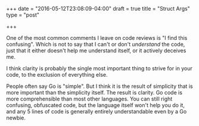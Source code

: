 +++
date = "2016-05-12T23:08:09-04:00"
draft = true
title = "Struct Args"
type = "post"

+++

One of the most common comments I leave on code reviews is "I find this
confusing".  Which is not to say that I can't or don't *understand* the code,
just that it either doesn't help me understand itself, or it actively deceives
me.

I think clarity is probably the single most important thing to strive for in
your code, to the exclusion of everything else.  

People often say Go is "simple".  But I think it is the result of simplicity
that is more important than the simplicity itself.  The result is clarity.  Go
code is more comprehensible than most other languages.  You can still right
confusing, obfuscated code, but the language itself won't help you do it, and
any 5 lines of code is generally entirely understandable even by a Go newbie.


